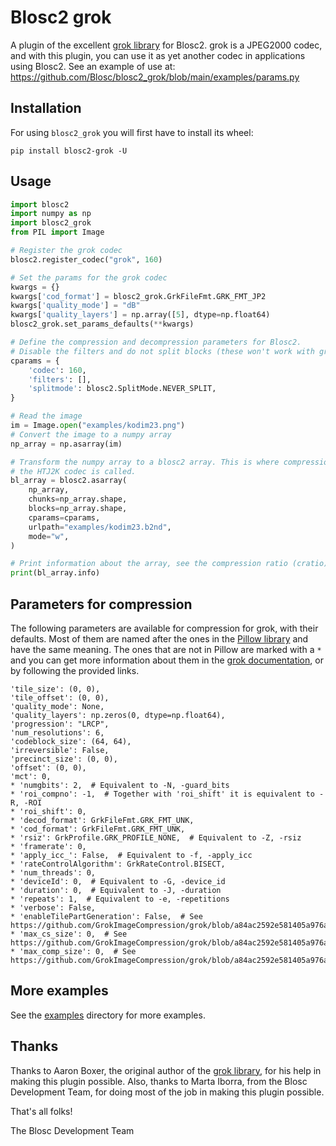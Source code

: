# Blosc2 grok

A plugin of the excellent [grok library](https://github.com/GrokImageCompression/grok) for Blosc2.  grok is a JPEG2000 codec, and with this plugin, you can use it as yet another codec in applications using Blosc2.  See an example of use at: https://github.com/Blosc/blosc2_grok/blob/main/examples/params.py

## Installation

For using `blosc2_grok` you will first have to install its wheel:

```shell
pip install blosc2-grok -U
```

## Usage

```python
import blosc2
import numpy as np
import blosc2_grok
from PIL import Image

# Register the grok codec
blosc2.register_codec("grok", 160)

# Set the params for the grok codec
kwargs = {}
kwargs['cod_format'] = blosc2_grok.GrkFileFmt.GRK_FMT_JP2
kwargs['quality_mode'] = "dB"
kwargs['quality_layers'] = np.array([5], dtype=np.float64)
blosc2_grok.set_params_defaults(**kwargs)

# Define the compression and decompression parameters for Blosc2.
# Disable the filters and do not split blocks (these won't work with grok).
cparams = {
    'codec': 160,
    'filters': [],
    'splitmode': blosc2.SplitMode.NEVER_SPLIT,
}

# Read the image
im = Image.open("examples/kodim23.png")
# Convert the image to a numpy array
np_array = np.asarray(im)

# Transform the numpy array to a blosc2 array. This is where compression happens, and
# the HTJ2K codec is called.
bl_array = blosc2.asarray(
    np_array,
    chunks=np_array.shape,
    blocks=np_array.shape,
    cparams=cparams,
    urlpath="examples/kodim23.b2nd",
    mode="w",
)

# Print information about the array, see the compression ratio (cratio)
print(bl_array.info)
```

## Parameters for compression

The following parameters are available for compression for grok, with their defaults.  Most of them are named after the ones in the [Pillow library](https://pillow.readthedocs.io/en/stable/handbook/image-file-formats.html#jpeg-2000-saving) and have the same meaning.  The ones that are not in Pillow are marked with a `*` and you can get more information about them in the [grok documentation](https://github.com/GrokImageCompression/grok/wiki/3.-grk_compress), or by following the provided links.

    'tile_size': (0, 0),
    'tile_offset': (0, 0),
    'quality_mode': None,
    'quality_layers': np.zeros(0, dtype=np.float64),
    'progression': "LRCP",
    'num_resolutions': 6,
    'codeblock_size': (64, 64),
    'irreversible': False,
    'precinct_size': (0, 0),
    'offset': (0, 0),
    'mct': 0,
    * 'numgbits': 2,  # Equivalent to -N, -guard_bits
    * 'roi_compno': -1,  # Together with 'roi_shift' it is equivalent to -R, -ROI
    * 'roi_shift': 0,
    * 'decod_format': GrkFileFmt.GRK_FMT_UNK,
    * 'cod_format': GrkFileFmt.GRK_FMT_UNK,
    * 'rsiz': GrkProfile.GRK_PROFILE_NONE,  # Equivalent to -Z, -rsiz
    * 'framerate': 0,
    * 'apply_icc_': False,  # Equivalent to -f, -apply_icc
    * 'rateControlAlgorithm': GrkRateControl.BISECT,
    * 'num_threads': 0,
    * 'deviceId': 0,  # Equivalent to -G, -device_id
    * 'duration': 0,  # Equivalent to -J, -duration
    * 'repeats': 1,  # Equivalent to -e, -repetitions
    * 'verbose': False,
    * 'enableTilePartGeneration': False,  # See https://github.com/GrokImageCompression/grok/blob/a84ac2592e581405a976a00cf9e6f03cab7e2481/src/lib/core/grok.h#L975
    * 'max_cs_size': 0,  # See https://github.com/GrokImageCompression/grok/blob/a84ac2592e581405a976a00cf9e6f03cab7e2481/src/lib/core/grok.h#L975
    * 'max_comp_size': 0,  # See https://github.com/GrokImageCompression/grok/blob/a84ac2592e581405a976a00cf9e6f03cab7e2481/src/lib/core/grok.h#L975

## More examples

See the [examples](examples/) directory for more examples.

## Thanks

Thanks to Aaron Boxer, the original author of the [grok library](https://github.com/GrokImageCompression/grok), for his help in making this plugin possible.  Also, thanks to Marta Iborra, from the Blosc Development Team, for doing most of the job in making this plugin possible.

That's all folks!

The Blosc Development Team
